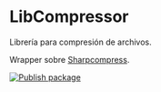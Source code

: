 # LibCompressor

Librería para compresión de archivos.

Wrapper sobre [Sharpcompress](https://github.com/adamhathcock/sharpcompress).

[![Publish package](https://github.com/jbautistam/LibCompressor/actions/workflows/dotnet.yml/badge.svg)](https://github.com/jbautistam/LibCompressor/actions/workflows/dotnet.yml)
